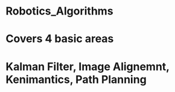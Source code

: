 # Robotics_Algorithms
# Covers 4 basic areas
# Kalman Filter, Image Alignemnt, Kenimantics, Path Planning
